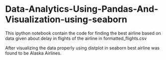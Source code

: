 # Data-Analytics-Using-Pandas-And-Visualization-using-seaborn

This ipython notebook contain the code for finding the best airline based on data given about delay in flights of the airline in formatted_flights.csv

After visualizing the data properly using distplot in seaborn best airline was found to be Alaska Airlines.
